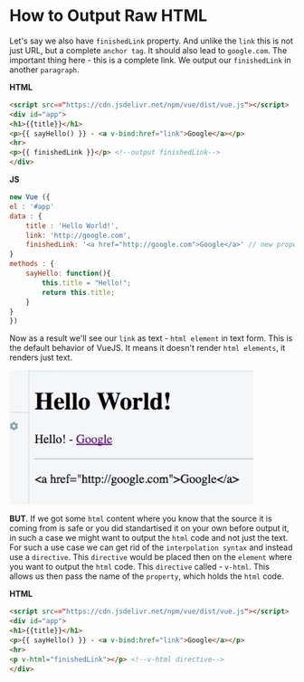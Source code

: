 # How to Output Raw HTML

Let's say we also have `finishedLink` property. And unlike the `link` this is not just URL, but a complete `anchor tag`. It should also lead to `google.com`. The important thing here - this is a complete link. We output our `finishedLink` in another `paragraph`.

**HTML**

```html
<script src=="https://cdn.jsdelivr.net/npm/vue/dist/vue.js"></script>
<div id="app">
<h1>{{title}}</h1> 
<p>{{ sayHello() }} - <a v-bind:href="link">Google</a></p>  
<hr>
<p>{{ finishedLink }}</p> <!--output finishedLink-->
</div>
```
**JS**

```js
new Vue ({
el : '#app'
data : {
    title : 'Hello World!',
    link: 'http://google.com',
    finishedLink: '<a href="http://google.com">Google</a>' // new property
}
methods : {
    sayHello: function(){
        this.title = "Hello!";
        return this.title; 
    }
}
})
```
Now as a result we'll see our `link` as text - `html element` in text form. This is the default behavior of VueJS. It means it doesn't render `html elements`, it renders just text. 

![finished-link](../finished-link.png)

**BUT**. If we got some `html` content where you know that the source it is coming from is safe or you did standartised it on your own before output it, in such a case we might want to output the `html` code and not just the text. 
For such a use case we can get rid of the `interpolation syntax` and instead use a `directive`. This `directive` would be placed then on the `element` where you want to output the `html` code. This `directive` called - `v-html`. This allows us then pass the name of the `property`, which holds the `html` code. 

**HTML**

```html
<script src=="https://cdn.jsdelivr.net/npm/vue/dist/vue.js"></script>
<div id="app">
<h1>{{title}}</h1> 
<p>{{ sayHello() }} - <a v-bind:href="link">Google</a></p>  
<hr>
<p v-html="finishedLink"></p> <!--v-html directive-->
</div>
```
